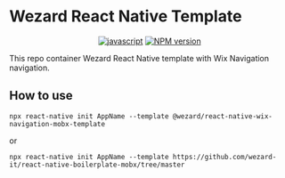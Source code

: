 # Wezard React Native Template

<div align="center">

[![javascript][standard-wezard-badge]][standard-wezard]
[![NPM version][npmjs-badge]][npmjs-com]

</div>


This repo container Wezard React Native template with Wix Navigation navigation.

## How to use

```
npx react-native init AppName --template @wezard/react-native-wix-navigation-mobx-template
```

or

```
npx react-native init AppName --template https://github.com/wezard-it/react-native-boilerplate-mobx/tree/master
```

[npmjs-badge]: https://img.shields.io/npm/v/@wezard/react-native-wix-navigation-mobx-template.svg?logo=npm
[npmjs-com]: https://www.npmjs.com/package/@wezard/react-native-wix-navigation-mobx-template
[standard-wezard-badge]: https://img.shields.io/badge/sdk-wezard-F26D50.svg
[standard-wezard]: https://github.com/wezard-it/react-native-boilerplate